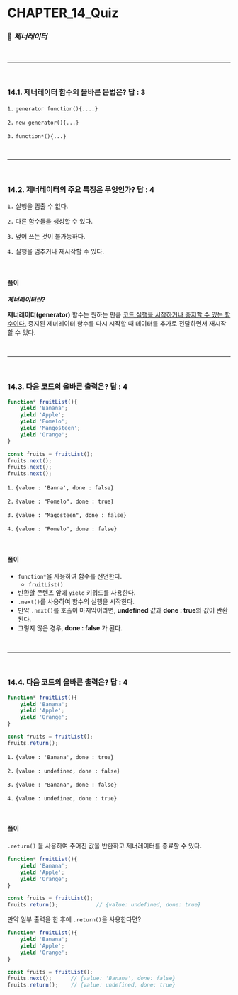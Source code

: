 #  CHAPTER_14_Quiz

###  :pencil: ***제너레이터***

<br>

---

<br>

### 14.1. 제너레이터 함수의 올바른 문법은? 답 : 3

`1.`  `generator function(){....}`

`2.`  `new generator(){...}`

`3.`  `function*(){...}`

<br>

---

<br>

### 14.2. 제너레이터의 주요 특징은 무엇인가? 답 : 4

`1.`  실행을 멈출 수 없다.

`2.`  다른 함수들을 생성할 수 있다.

`3.`  덮어 쓰는 것이 불가능하다.

`4.`  실행을 멈추거나 재시작할 수 있다.

<br>

#### 풀이

***제너레이터란?***

**제너레이터(generator)** 함수는 원하는 만큼 <u>코드 실행을 시작하거나 중지할 수 있는 함수이다.</u>
중지된 제너레이터 함수를 다시 시작할 때 데이터를 추가로 전달하면서 재시작할 수 있다.

<br>

---

<br>

### 14.3. 다음 코드의 올바른 출력은? 답 : 4

```javascript
function* fruitList(){
    yield 'Banana';
    yield 'Apple';
    yield 'Pomelo';
    yield 'Mangosteen';
    yield 'Orange';
}

const fruits = fruitList();
fruits.next();
fruits.next();
fruits.next();
```

`1.`  `{value : 'Banna', done : false}`

`2.`  `{value : "Pomelo", done : true}`

`3.`  `{value : "Magosteen", done : false}`

`4.`  `{value : "Pomelo", done : false}`

<br>

#### 풀이

- `function*`을 사용하여 함수를 선언한다.
  - `fruitList()`
- 반환할 콘텐츠 앞에 `yield` 키워드를 사용한다.
- `.next()`를 사용하여 함수의 실행을 시작한다.
- 만약 `.next()`를 호출이 마지막이라면,  **undefined** 값과 **done : true**의 값이 반환된다.
- 그렇지 않은 경우, **done : false** 가 된다.

<br>

---

<br>

### 14.4. 다음 코드의 올바른 출력은? 답 : 4

```javascript
function* fruitList(){
    yield 'Banana';
    yield 'Apple';
    yield 'Orange';
}

const fruits = fruitList();
fruits.return();
```

`1.`  `{value : 'Banana', done : true}`

`2.`  `{value : undefined, done : false}`

`3.`  `{value : "Banana", done : false}`

`4.`  `{value : undefined, done : true}`

<br>

#### 풀이

`.return()` 을 사용하여 주어진 값을 반환하고 제너레이터를 종료할 수 있다.

```javascript
function* fruitList(){
    yield 'Banana';
    yield 'Apple';
    yield 'Orange';
}

const fruits = fruitList();
fruits.return();			// {value: undefined, done: true}
```

만약 일부 출력을 한 후에 `.return()`을 사용한다면?

```javascript
function* fruitList(){
    yield 'Banana';
    yield 'Apple';
    yield 'Orange';
}

const fruits = fruitList();
fruits.next();		// {value: 'Banana', done: false}
fruits.return();	// {value: undefined, done: true}
```


